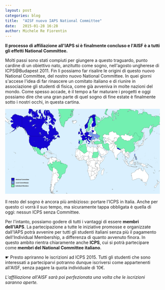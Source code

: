 ```yaml
---
layout: post
categories: blog 
title:  "AISF nuovo IAPS National Committee"
date:   2015-01-28 16:28
author: Michele Re Fiorentin
---
```


**Il processo di affiliazione all'IAPS si è finalmente concluso e l'AISF è a tutti gli effetti National Committee.**

Molti passi sono stati compiuti per giungere a questo traguardo, punto cardine di un obiettivo nato, anzitutto come sogno, nell'agosto ungherese di ICPS@Budapest 2011. Fin lì possiamo far risalire le origini di questo nuovo National Committee, del nostro nuovo National Committee. In quei giorni s'accese l'idea di far rinascere un comitato italiano e di riunire in associazione gli studenti di fisica, come già avveniva in molte nazioni del mondo. Come spesso accade, è il tempo a far maturare i progetti e oggi possiamo dire che una gran parte di quel sogno di fine estate è finalmente sotto i nostri occhi, in questa cartina.

![](/img/blog/iaps-map_2015-01.png)

Il resto del sogno è ancora più ambizioso: portare l'ICPS in Italia. Anche per questo ci vorrà il suo tempo, ma sicuramente tappa obbligata è quella di oggi: nessun ICPS senza Committee. 

Per l'intanto, possiamo godere di tutti i vantaggi di essere **membri dell'IAPS**. La partecipazione a tutte le iniziative promosse e organizzate dall'IAPS potrà avvenire per tutti gli studenti italiani senza più il pagamento dell'Individual Membership, a differenza di quanto avvenuto finora. In questo ambito rientra chiaramente anche **ICPS**, cui si potrà partecipare come **membri del National Committee italiano**.

☛ Presto apriranno le iscrizioni ad ICPS 2015. Tutti gli studenti che sono interessati a parteciparvi potranno dunque iscriversi come appartenenti all'AISF, senza pagare la quota individuale di 10€. 

*L'affiliazione all'AISF sarà poi perfezionata una volta che le iscrizioni saranno aperte.*
